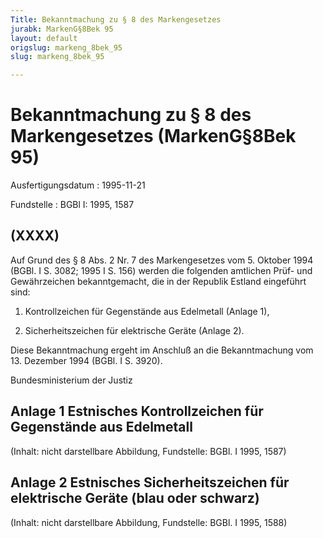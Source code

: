 ```yaml
---
Title: Bekanntmachung zu § 8 des Markengesetzes
jurabk: MarkenG§8Bek 95
layout: default
origslug: markeng_8bek_95
slug: markeng_8bek_95

---
```


# Bekanntmachung zu § 8 des Markengesetzes (MarkenG§8Bek 95)

Ausfertigungsdatum
:   1995-11-21

Fundstelle
:   BGBl I: 1995, 1587



## (XXXX)

Auf Grund des § 8 Abs. 2 Nr. 7 des Markengesetzes vom 5. Oktober 1994
(BGBl. I S. 3082; 1995 I S. 156) werden die folgenden amtlichen Prüf-
und Gewährzeichen bekanntgemacht, die in der Republik Estland
eingeführt sind:

1.  Kontrollzeichen für Gegenstände aus Edelmetall (Anlage 1),


2.  Sicherheitszeichen für elektrische Geräte (Anlage 2).



Diese Bekanntmachung ergeht im Anschluß an die Bekanntmachung vom 13.
Dezember 1994 (BGBl. I S. 3920).

Bundesministerium der Justiz


## Anlage 1 Estnisches Kontrollzeichen für Gegenstände aus Edelmetall

(Inhalt: nicht darstellbare Abbildung,
Fundstelle: BGBl. I 1995, 1587)


## Anlage 2 Estnisches Sicherheitszeichen für elektrische Geräte (blau oder schwarz)

(Inhalt: nicht darstellbare Abbildung,
Fundstelle: BGBl. I 1995, 1588)

